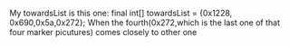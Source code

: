 My    towardsList is this one:    final int[] towardsList = {0x1228, 0x690,0x5a,0x272};
When the fourth(0x272,which is the last one of that four marker picutures) comes closely  to other one
